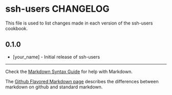ssh-users CHANGELOG
===============

This file is used to list changes made in each version of the ssh-users cookbook.

0.1.0
-----
- [your_name] - Initial release of ssh-users

- - -
Check the [Markdown Syntax Guide](http://daringfireball.net/projects/markdown/syntax) for help with Markdown.

The [Github Flavored Markdown page](http://github.github.com/github-flavored-markdown/) describes the differences between markdown on github and standard markdown.
